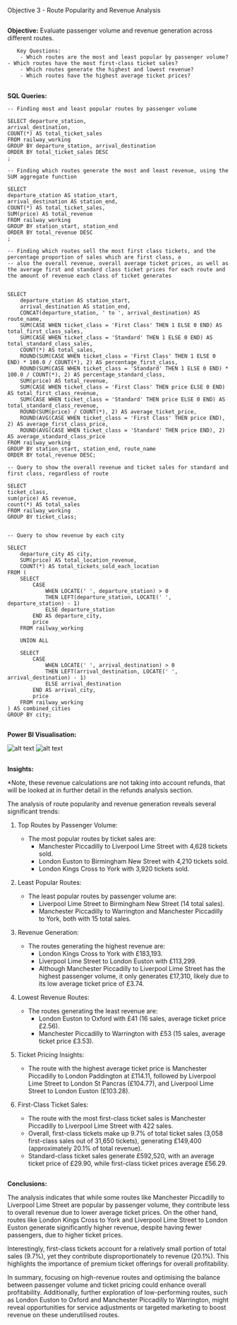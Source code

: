 Objective 3 - Route Popularity and Revenue Analysis
##
**Objective:** Evaluate passenger volume and revenue generation across different routes.

       Key Questions:
        - Which routes are the most and least popular by passenger volume?
	- Which routes have the most first-class ticket sales?
        - Which routes generate the highest and lowest revenue?
        - Which routes have the highest average ticket prices?

##
**SQL Queries:** 

```
-- Finding most and least popular routes by passenger volume

SELECT departure_station,
arrival_destination,
COUNT(*) AS total_ticket_sales
FROM railway_working
GROUP BY departure_station, arrival_destination
ORDER BY total_ticket_sales DESC
;
```

```
-- Finding which routes generate the most and least revenue, using the SUM aggregate function

SELECT 
departure_station AS station_start, 
arrival_destination AS station_end,
COUNT(*) AS total_ticket_sales,
SUM(price) AS total_revenue
FROM railway_working
GROUP BY station_start, station_end
ORDER BY total_revenue DESC
;
```

```
-- Finding which routes sell the most first class tickets, and the percentage proportion of sales which are first class, a
-- also the overall revenue, overall average ticket prices, as well as the average first and standard class ticket prices for each route and the amount of revenue each class of ticket generates


SELECT
	departure_station AS station_start,
	arrival_destination AS station_end,
	CONCAT(departure_station, ' to ', arrival_destination) AS route_name,
	SUM(CASE WHEN ticket_class = 'First Class' THEN 1 ELSE 0 END) AS total_first_class_sales,
	SUM(CASE WHEN ticket_class = 'Standard' THEN 1 ELSE 0 END) AS total_standard_class_sales,
	COUNT(*) AS total_sales,
	ROUND(SUM(CASE WHEN ticket_class = 'First Class' THEN 1 ELSE 0 END) * 100.0 / COUNT(*), 2) AS percentage_first_class,
	ROUND(SUM(CASE WHEN ticket_class = 'Standard' THEN 1 ELSE 0 END) * 100.0 / COUNT(*), 2) AS percentage_standard_class,
	SUM(price) AS total_revenue,
	SUM(CASE WHEN ticket_class = 'First Class' THEN price ELSE 0 END) AS total_first_class_revenue,
	SUM(CASE WHEN ticket_class = 'Standard' THEN price ELSE 0 END) AS total_standard_class_revenue,
	ROUND(SUM(price) / COUNT(*), 2) AS average_ticket_price,
	ROUND(AVG(CASE WHEN ticket_class = 'First Class' THEN price END), 2) AS average_first_class_price,
	ROUND(AVG(CASE WHEN ticket_class = 'Standard' THEN price END), 2) AS average_standard_class_price
FROM railway_working
GROUP BY station_start, station_end, route_name
ORDER BY total_revenue DESC;
```


```
-- Query to show the overall revenue and ticket sales for standard and first class, regardless of route

SELECT
ticket_class,
sum(price) AS revenue,
count(*) AS total_sales
FROM railway_working
GROUP BY ticket_class;

```

```

-- Query to show revenue by each city

SELECT 
    departure_city AS city,
    SUM(price) AS total_location_revenue,
    COUNT(*) AS total_tickets_sold_each_location
FROM (
    SELECT 
        CASE 
            WHEN LOCATE(' ', departure_station) > 0 
            THEN LEFT(departure_station, LOCATE(' ', departure_station) - 1)
            ELSE departure_station
        END AS departure_city,
        price
    FROM railway_working

    UNION ALL

    SELECT 
        CASE 
            WHEN LOCATE(' ', arrival_destination) > 0 
            THEN LEFT(arrival_destination, LOCATE(' ', arrival_destination) - 1)
            ELSE arrival_destination
        END AS arrival_city,
        price
    FROM railway_working
) AS combined_cities
GROUP BY city;

```

##
**Power BI Visualisation:**

![alt text](https://github.com/tomredfern24/UK-Rail-Ticket-Sales-Analysis-SQL-PowerBI/blob/main/Visualisations/3.%20Route%20Popularity%20and%20Revenue%20Generation%20Analysis%20Dasboard.png)
![alt text](https://github.com/tomredfern24/UK-Rail-Ticket-Sales-Analysis-SQL-PowerBI/blob/main/Visualisations/3b.%20Revenue%20and%20Journeys%20by%20City.png)
##
**Insights:**

*Note, these revenue calculations are not taking into account refunds, that will be looked at in further detail in the refunds analysis section.

The analysis of route popularity and revenue generation reveals several significant trends:

1. Top Routes by Passenger Volume:
	- The most popular routes by ticket sales are:
	  	- Manchester Piccadilly to Liverpool Lime Street with 4,628 tickets sold.
		- London Euston to Birmingham New Street with 4,210 tickets sold.
		- London Kings Cross to York with 3,920 tickets sold.

2. Least Popular Routes:
	- The least popular routes by passenger volume are:
 		- Liverpool Lime Street to Birmingham New Street (14 total sales).
		- Manchester Piccadilly to Warrington and Manchester Piccadilly to York, both with 15 total sales.

3. Revenue Generation:
	- The routes generating the highest revenue are:
 		- London Kings Cross to York with £183,193.
		- Liverpool Lime Street to London Euston with £113,299.
		- Although Manchester Piccadilly to Liverpool Lime Street has the highest passenger volume, it only generates £17,310, likely due to its low average ticket price of £3.74.

4. Lowest Revenue Routes:
	- The routes generating the least revenue are:
 		- London Euston to Oxford with £41 (16 sales, average ticket price £2.56).
		- Manchester Piccadilly to Warrington with £53 (15 sales, average ticket price £3.53).

5. Ticket Pricing Insights:
	- The route with the highest average ticket price is Manchester Piccadilly to London Paddington at £114.11, followed by Liverpool Lime Street to London St Pancras (£104.77), and Liverpool Lime Street to London Euston (£103.28).

6. First-Class Ticket Sales:
	- The route with the most first-class ticket sales is Manchester Piccadilly to Liverpool Lime Street with 422 sales.
 	- Overall, first-class tickets make up 9.7% of total ticket sales (3,058 first-class sales out of 31,650 tickets), generating £149,400 (approximately 20.1% of total revenue).
	- Standard-class ticket sales generate £592,520, with an average ticket price of £29.90, while first-class ticket prices average £56.29.



##
**Conclusions:**

The analysis indicates that while some routes like Manchester Piccadilly to Liverpool Lime Street are popular by passenger volume, they contribute less to overall revenue due to lower average ticket prices. On the other hand, routes like London Kings Cross to York and Liverpool Lime Street to London Euston generate significantly higher revenue, despite having fewer passengers, due to higher ticket prices.

Interestingly, first-class tickets account for a relatively small portion of total sales (9.7%), yet they contribute disproportionately to revenue (20.1%). This highlights the importance of premium ticket offerings for overall profitability.

In summary, focusing on high-revenue routes and optimising the balance between passenger volume and ticket pricing could enhance overall profitability. Additionally, further exploration of low-performing routes, such as London Euston to Oxford and Manchester Piccadilly to Warrington, might reveal opportunities for service adjustments or targeted marketing to boost revenue on these underutilised routes.
